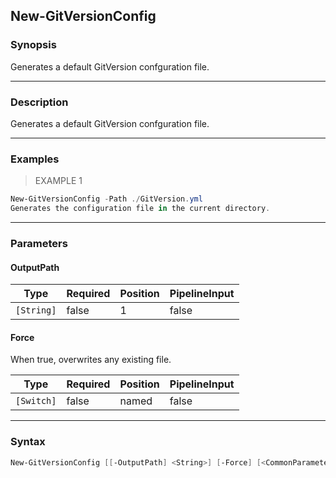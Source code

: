 New-GitVersionConfig
--------------------

### Synopsis
Generates a default GitVersion confguration file.

---

### Description

Generates a default GitVersion confguration file.

---

### Examples
> EXAMPLE 1

```PowerShell
New-GitVersionConfig -Path ./GitVersion.yml
Generates the configuration file in the current directory.
```

---

### Parameters
#### **OutputPath**

|Type      |Required|Position|PipelineInput|
|----------|--------|--------|-------------|
|`[String]`|false   |1       |false        |

#### **Force**
When true, overwrites any existing file.

|Type      |Required|Position|PipelineInput|
|----------|--------|--------|-------------|
|`[Switch]`|false   |named   |false        |

---

### Syntax
```PowerShell
New-GitVersionConfig [[-OutputPath] <String>] [-Force] [<CommonParameters>]
```
